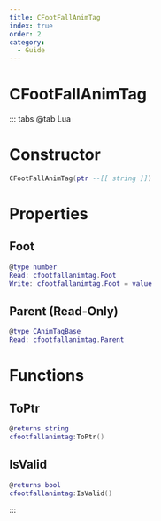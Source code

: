 ```yaml
---
title: CFootFallAnimTag
index: true
order: 2
category:
  - Guide
---
```


# CFootFallAnimTag

::: tabs
@tab Lua
# Constructor
```lua
CFootFallAnimTag(ptr --[[ string ]])
```
# Properties
## Foot 
```lua
@type number
Read: cfootfallanimtag.Foot
Write: cfootfallanimtag.Foot = value
```
## Parent (Read-Only)
```lua
@type CAnimTagBase
Read: cfootfallanimtag.Parent
```
# Functions
## ToPtr
```lua
@returns string
cfootfallanimtag:ToPtr()
```
## IsValid
```lua
@returns bool
cfootfallanimtag:IsValid()
```

:::